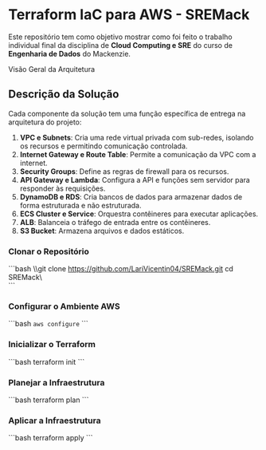 # Terraform IaC para AWS - SREMack

Este repositório tem como objetivo mostrar como foi feito o trabalho individual final da disciplina de **Cloud Computing e SRE** do curso de **Engenharia de Dados** do Mackenzie.

Visão Geral da Arquitetura

## Descrição da Solução

Cada componente da solução tem uma função específica de entrega na arquitetura do projeto:

1. **VPC e Subnets**: Cria uma rede virtual privada com sub-redes, isolando os recursos e permitindo comunicação controlada.
2. **Internet Gateway e Route Table**: Permite a comunicação da VPC com a internet.
3. **Security Groups**: Define as regras de firewall para os recursos.
4. **API Gateway e Lambda**: Configura a API e funções sem servidor para responder às requisições.
5. **DynamoDB e RDS**: Cria bancos de dados para armazenar dados de forma estruturada e não estruturada.
6. **ECS Cluster e Service**: Orquestra contêineres para executar aplicações.
7. **ALB**: Balanceia o tráfego de entrada entre os contêineres.
8. **S3 Bucket**: Armazena arquivos e dados estáticos.

### Clonar o Repositório

\```bash
\\\git clone https://github.com/LariVicentin04/SREMack.git
cd SREMack\\\
\```

### Configurar o Ambiente AWS

\```bash
```aws configure```
\```

### Inicializar o Terraform

\```bash
terraform init
\```

### Planejar a Infraestrutura

\```bash
terraform plan
\```

### Aplicar a Infraestrutura

\```bash
terraform apply
\```

